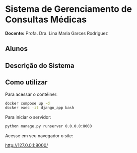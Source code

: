 # Sistema de Gerenciamento de Consultas Médicas

**Docente:** Profa. Dra. Lina Maria Garces Rodriguez

## Alunos 

## Descrição do Sistema

## Como utilizar
Para acessar o contêiner:
```bash
docker compose up -d
docker exec -it django_app bash
```

Para iniciar o servidor:
```bash
python manage.py runserver 0.0.0.0:8000
```

Acesse em seu navegador o site:

http://127.0.0.1:8000/
